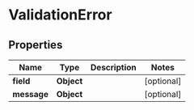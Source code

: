 

# ValidationError


## Properties

| Name | Type | Description | Notes |
|------------ | ------------- | ------------- | -------------|
|**field** | **Object** |  |  [optional] |
|**message** | **Object** |  |  [optional] |



